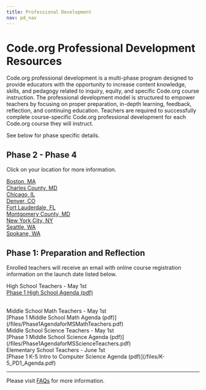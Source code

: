 ```yaml
---
title: Professional Development
nav: pd_nav
---
```



# Code.org Professional Development Resources

Code.org professional development is a multi-phase program designed to provide educators with the opportunity to increase content knowledge, skills, and pedagogy related to inquiry, equity, and specific Code.org course instruction. The professional development model is structured to empower teachers by focusing on proper preparation, in-depth learning, feedback, reflection, and continuing education.  Teachers are required to successfully complete course-specific Code.org professional development for each Code.org course they will instruct. 

See below for phase specific details.

## Phase 2 - Phase 4 

Click on your location for more information.

[Boston, MA](/educate/pd/boston)
<br />
[Charles County, MD](/educate/pd/charles)
<br />
[Chicago, IL](/educate/pd/chicago)
<br />
[Denver, CO](/educate/pd/denver)
<br />
[Fort Lauderdale, FL](/educate/pd/fortlauderdale)
<br />
[Montgomery County, MD](/educate/pd/moco)
<br/>
[New York City, NY](/educate/pd/nyc)
<br />
[Seattle, WA](/educate/pd/seattle)
<br />
[Spokane, WA](/educate/pd/spokane)
<br />

## Phase 1: Preparation and Reflection
Enrolled teachers will receive an email with online course registration information on the launch date listed below.

High School Teachers - May 1st
<br/>
[Phase 1 High School Agenda (pdf)](/files/Phase1AgendaforECSTeachers.pdf) 

<br/>
Middle School Math Teachers - May 1st
<br/>
[Phase 1 Middle School Math Agenda (pdf)](/files/Phase1AgendaforMSMathTeachers.pdf) 

<br/>
Middle School Science Teachers - May 1st 
<br/>
[Phase 1 Middle School Science Agenda (pdf)](/files/Phase1AgendaforMSScienceTeachers.pdf) 

<br/>
Elementary School Teachers - June 1st
<br/>
[Phase 1 K-5 Intro to Computer Science Agenda (pdf)](/files/K-5_PD1_Agenda.pdf) 


<br />


----------
Please visit [FAQs](/educate/pd/faq) for more information.<br /><br />

